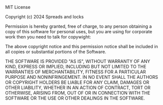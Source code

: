 MIT License

Copyright (c) 2024 Spreads and locks

Permission is hereby granted, free of charge, to any person obtaining a copy
of this software for personal uses, but you are using for corporate work then you need to talk for copywight:

The above copyright notice and this permission notice shall be included in all
copies or substantial portions of the Software.

THE SOFTWARE IS PROVIDED "AS IS", WITHOUT WARRANTY OF ANY KIND, EXPRESS OR
IMPLIED, INCLUDING BUT NOT LIMITED TO THE WARRANTIES OF MERCHANTABILITY,
FITNESS FOR A PARTICULAR PURPOSE AND NONINFRINGEMENT. IN NO EVENT SHALL THE
AUTHORS OR COPYRIGHT HOLDERS BE LIABLE FOR ANY CLAIM, DAMAGES OR OTHER
LIABILITY, WHETHER IN AN ACTION OF CONTRACT, TORT OR OTHERWISE, ARISING FROM,
OUT OF OR IN CONNECTION WITH THE SOFTWARE OR THE USE OR OTHER DEALINGS IN THE
SOFTWARE.